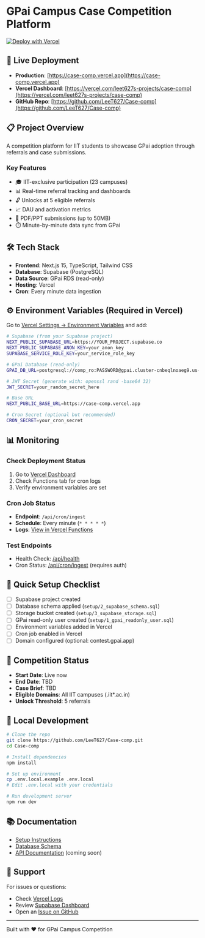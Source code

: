 # GPai Campus Case Competition Platform

[![Deploy with Vercel](https://vercel.com/button)](https://vercel.com/leet627s-projects/case-comp)

## 🚀 Live Deployment

- **Production**: [https://case-comp.vercel.app](https://case-comp.vercel.app)
- **Vercel Dashboard**: [https://vercel.com/leet627s-projects/case-comp](https://vercel.com/leet627s-projects/case-comp)
- **GitHub Repo**: [https://github.com/LeeT627/Case-comp](https://github.com/LeeT627/Case-comp)

## 📋 Project Overview

A competition platform for IIT students to showcase GPai adoption through referrals and case submissions.

### Key Features
- 🎓 IIT-exclusive participation (23 campuses)
- 📊 Real-time referral tracking and dashboards
- 🔓 Unlocks at 5 eligible referrals
- 📈 DAU and activation metrics
- 📁 PDF/PPT submissions (up to 50MB)
- ⏱️ Minute-by-minute data sync from GPai

## 🛠️ Tech Stack

- **Frontend**: Next.js 15, TypeScript, Tailwind CSS
- **Database**: Supabase (PostgreSQL)
- **Data Source**: GPai RDS (read-only)
- **Hosting**: Vercel
- **Cron**: Every minute data ingestion

## ⚙️ Environment Variables (Required in Vercel)

Go to [Vercel Settings → Environment Variables](https://vercel.com/leet627s-projects/case-comp/settings/environment-variables) and add:

```bash
# Supabase (from your Supabase project)
NEXT_PUBLIC_SUPABASE_URL=https://YOUR_PROJECT.supabase.co
NEXT_PUBLIC_SUPABASE_ANON_KEY=your_anon_key
SUPABASE_SERVICE_ROLE_KEY=your_service_role_key

# GPai Database (read-only)
GPAI_DB_URL=postgresql://comp_ro:PASSWORD@gpai.cluster-cnbeqlnoaeg9.us-west-2.rds.amazonaws.com:5432/production

# JWT Secret (generate with: openssl rand -base64 32)
JWT_SECRET=your_random_secret_here

# Base URL
NEXT_PUBLIC_BASE_URL=https://case-comp.vercel.app

# Cron Secret (optional but recommended)
CRON_SECRET=your_cron_secret
```

## 📊 Monitoring

### Check Deployment Status
1. Go to [Vercel Dashboard](https://vercel.com/leet627s-projects/case-comp)
2. Check Functions tab for cron logs
3. Verify environment variables are set

### Cron Job Status
- **Endpoint**: `/api/cron/ingest`
- **Schedule**: Every minute (`* * * * *`)
- **Logs**: [View in Vercel Functions](https://vercel.com/leet627s-projects/case-comp/functions)

### Test Endpoints
- Health Check: [/api/health](https://case-comp.vercel.app/api/health)
- Cron Status: [/api/cron/ingest](https://case-comp.vercel.app/api/cron/ingest) (requires auth)

## 🚦 Quick Setup Checklist

- [ ] Supabase project created
- [ ] Database schema applied (`setup/2_supabase_schema.sql`)
- [ ] Storage bucket created (`setup/3_supabase_storage.sql`)
- [ ] GPai read-only user created (`setup/1_gpai_readonly_user.sql`)
- [ ] Environment variables added in Vercel
- [ ] Cron job enabled in Vercel
- [ ] Domain configured (optional: contest.gpai.app)

## 📝 Competition Status

- **Start Date**: Live now
- **End Date**: TBD
- **Case Brief**: TBD
- **Eligible Domains**: All IIT campuses (.iit*.ac.in)
- **Unlock Threshold**: 5 referrals

## 🔧 Local Development

```bash
# Clone the repo
git clone https://github.com/LeeT627/Case-comp.git
cd Case-comp

# Install dependencies
npm install

# Set up environment
cp .env.local.example .env.local
# Edit .env.local with your credentials

# Run development server
npm run dev
```

## 📚 Documentation

- [Setup Instructions](./SETUP_INSTRUCTIONS.md)
- [Database Schema](./setup/2_supabase_schema.sql)
- [API Documentation](./docs/API.md) (coming soon)

## 🤝 Support

For issues or questions:
- Check [Vercel Logs](https://vercel.com/leet627s-projects/case-comp/functions)
- Review [Supabase Dashboard](https://app.supabase.com)
- Open an [Issue on GitHub](https://github.com/LeeT627/Case-comp/issues)

---

Built with ❤️ for GPai Campus Competition